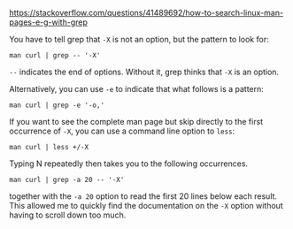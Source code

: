 

https://stackoverflow.com/questions/41489692/how-to-search-linux-man-pages-e-g-with-grep


You have to tell grep that `-X` is not an option, but the pattern to look for:

```
man curl | grep -- '-X'
```

`--` indicates the end of options. Without it, grep thinks that `-X` is an option.

Alternatively, you can use `-e` to indicate that what follows is a pattern:

```
man curl | grep -e '-o,'
```

If you want to see the complete man page but skip directly to the first occurrence of `-X`, you can use a command line option to `less`:

```
man curl | less +/-X
```
Typing N repeatedly then takes you to the following occurrences.



```
man curl | grep -a 20 -- '-X'
```
together with the `-a 20` option to read the first 20 lines below each result. This allowed me to quickly find the documentation on the `-X` option without having to scroll down too much. 

